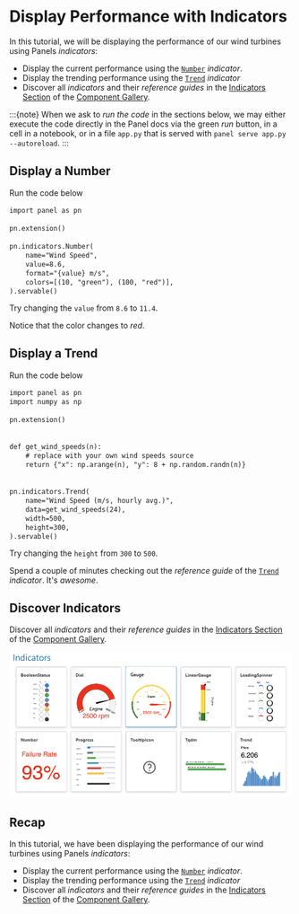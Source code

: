 # Display Performance with Indicators

In this tutorial, we will be displaying the performance of our wind turbines using Panels *indicators*:

- Display the current performance using the [`Number`](../../reference/indicators/Number.ipynb) *indicator*.
- Display the trending performance using the [`Trend`](../../reference/indicators/Trend.ipynb) *indicator*
- Discover all *indicators* and their *reference guides* in the [Indicators Section](../../reference/index.md#indicators) of the [Component Gallery](../../reference/index.md).

:::{note}
When we ask to *run the code* in the sections below, we may either execute the code directly in the Panel docs via the green *run* button, in a cell in a notebook, or in a file `app.py` that is served with `panel serve app.py --autoreload`.
:::

## Display a Number

Run the code below

```{pyodide}
import panel as pn

pn.extension()

pn.indicators.Number(
    name="Wind Speed",
    value=8.6,
    format="{value} m/s",
    colors=[(10, "green"), (100, "red")],
).servable()
```

Try changing the `value` from `8.6` to `11.4`.

Notice that the color changes to *red*.

## Display a Trend

Run the code below

```{pyodide}
import panel as pn
import numpy as np

pn.extension()


def get_wind_speeds(n):
    # replace with your own wind speeds source
    return {"x": np.arange(n), "y": 8 + np.random.randn(n)}


pn.indicators.Trend(
    name="Wind Speed (m/s, hourly avg.)",
    data=get_wind_speeds(24),
    width=500,
    height=300,
).servable()
```

Try changing the `height` from `300` to `500`.

Spend a couple of minutes checking out the *reference guide* of the [`Trend`](../../reference/indicators/Trend.ipynb) *indicator*. It's *awesome*.

## Discover Indicators

Discover all *indicators* and their *reference guides* in the [Indicators Section](../../reference/index.md#indicators) of the [Component Gallery](../../reference/index.md).

[![Indicators Section](../../_static/images/indicators_section.png)](../../reference/index.md#indicators)

## Recap

In this tutorial, we have been displaying the performance of our wind turbines using Panels *indicators*:

- Display the current performance using the [`Number`](../../reference/indicators/Number.ipynb) *indicator*.
- Display the trending performance using the [`Trend`](../../reference/indicators/Trend.ipynb) *indicator*
- Discover all *indicators* and their *reference guides* in the [Indicators Section](../../reference/index.md#indicators) of the [Component Gallery](../../reference/index.md).
